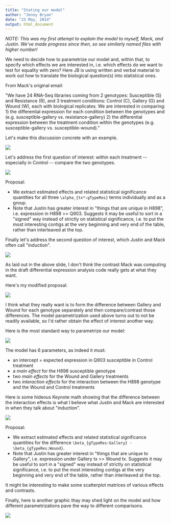 ```yaml
---
title: "Stating our model"
author: "Jenny Bryan"
date: "23 May, 2014"
output: html_document
---
```


*NOTE: This was my first attempt to explain the model to myself, Mack, and Justin. We've made progress since then, so see similarly named files with higher number!*

We need to decide how to parametrize our model and, within that, to specify which effects we are interested in, i.e. which effects do we want to test for equality with zero? Here JB is using written and verbal material to work out how to translate the biological question(s) into statistical ones.

From Mack's original email:

"We have 24 RNA-Seq libraries coming from 2 genotypes: Susceptible (S) and Resistance (R), and 3 treatment conditions: Control (C), Gallery (G) and Wound (W), each with biological replicates.  We are interested in comparing: 1) the differential expression for each condition between the genotypes and (e.g. susceptible-gallery vs. resistance-gallery) 2) the differential expression between the treatment condition within the genotypes (e.g. susceptible-gallery vs. susceptible-wound)."

Let's make this discussion concrete with an example.

![](model-exposition.001.png)

Let's address the first question of interest: within each treatment -- especially in Control --  compare the two genotypes.

![](model-exposition.002.png)

Proposal:

  * We extract estimated effects and related statistical significance quantities for all three `\alpha_{tx*:gTypeRes}` terms individually and as a group.
  * Note that Justin has greater interest in "things that are unique in H898", i.e. expression in H898 >> Q903. Suggests it may be useful to sort in a "signed" way instead of strictly on statistical significance, i.e. to put the most interesting contigs at the very beginning and very end of the table, rather than interleaved at the top.

Finally let's address the second question of interest, which Justin and Mack often call "induction".

![](model-exposition.003.png)

As laid out in the above slide, I don't think the contrast Mack was computing in the draft differential expression analysis code really gets at what they want.

Here's my modified proposal:

![](model-exposition.004.png)

I think what they really want is to form the difference between Gallery and Wound for each genotype separately and then compare/contrast those differences. The model parametrization used above turns out to not be readily available, so I'd rather obtain the effect of interest another way.

Here is the most standard way to parametrize our model:

![](model-exposition.005.png)

The model has 6 parameters, as indeed it must:

  * an intercept = expected expression in Q903 susceptible in Control treatment
  * a *main effect* for the H898 susceptible genotype
  * two *main effects* for the Wound and Gallery treatments
  * two *interaction effects* for the interaction between the H898 genotype and the Wound and Control treatments

Here is some hideous Keynote math showing that the difference between the interaction effects is what I believe what Justin and Mack are interested in when they talk about "induction".

![](model-exposition.006.png)

Proposal:

  * We extract estimated effects and related statistical significance quantities for the difference `\beta_{gTypeRes:Gallery} - \beta_{gTypeRes:Wound}`.
  * Note that Justin has greater interest in "things that are unique to Gallery", i.e. expression under Gallery tx >> Wound tx. Suggests it may be useful to sort in a "signed" way instead of strictly on statistical significance, i.e. to put the most interesting contigs at the very beginning and very end of the table, rather than interleaved at the top.
  
It might be interesting to make some scatterplot matrices of various effects and contrasts.

Finally, here is another graphic thay may shed light on the model and how different parametrizations pave the way to different comparisons.

![](model-exposition.007.png)